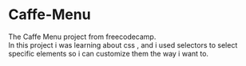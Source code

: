 # Caffe-Menu
The Caffe Menu project from freecodecamp.<br>
In this project i was learning about css , and i used selectors to select specific elements so i can customize them the way i want to.
